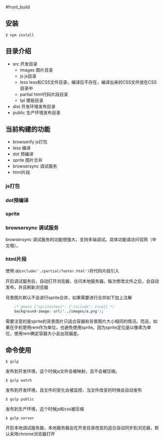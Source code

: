 #front_build

## 安装
```shell
$ npm install
```

## 目录介绍

* src 开发目录
    - images 图片目录
    - js js目录
    - less less和CSS文件目录，编译后不存在，编译出来的CSS文件放在CSS目录中
    - partial html代码片段目录
    - tpl 模板目录
* dist 开发环境发布目录
* public 生产环境发布目录

## 当前构建的功能

* browserify js打包
* less 编译
* dot 预编译
* sprite 图片合并
* browsersync 调试服务
* html片段

### js打包

### dot预编译

### sprite

### browsersync 调试服务
browsersync 调试服务的功能很强大，支持多端调试。具体功能请访问官网（中文哦）。

### html片段
使用 ```@@include('./partial/footer.html')```将代码片段引入

开启调试服务后，自动打开浏览器，访问本地服务器。每次修改文件之后，会自动发布，并且刷新浏览器

背景图片默认不会进行sprite合并，如果需要进行合并如下加上注解
```css
    /* @meta {"spritesheet": {"include": true}} */
    background-image: url('../images/a.png');
```
需要注意的是sprite的背景图片只适合容器和背景图片大小相同的情况。而且，如果在手机使用rem作为单位，也避免使用sprite。因为sprite定位是以像素为单位，使用rem确定容器大小会出现偏差。

## 命令使用

```shell
$ gulp 
```
发布到开发环境，这个时候js文件会被映射，且不会被压缩。

```shell
$ gulp watch
```
发布到开发环境，且文件的变化会被监控，当文件改变的时候会自动发布

```shell
$ gulp public
```
发布到生产环境，这个时候js和css被压缩

```shell
$ gulp server
```
开启本地调试服务器，本地服务器会在开发目录改变的适合自动同步到浏览器，默认采用chrome浏览器打开
